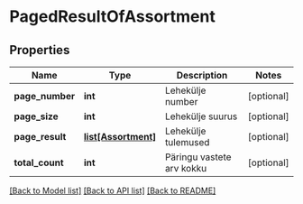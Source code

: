 # PagedResultOfAssortment

## Properties
Name | Type | Description | Notes
------------ | ------------- | ------------- | -------------
**page_number** | **int** | Lehekülje number | [optional] 
**page_size** | **int** | Lehekülje suurus | [optional] 
**page_result** | [**list[Assortment]**](Assortment.md) | Lehekülje tulemused | [optional] 
**total_count** | **int** | Päringu vastete arv kokku | [optional] 

[[Back to Model list]](../README.md#documentation-for-models) [[Back to API list]](../README.md#documentation-for-api-endpoints) [[Back to README]](../README.md)


